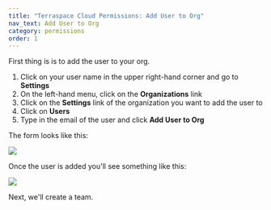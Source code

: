 ```yaml
---
title: "Terraspace Cloud Permissions: Add User to Org"
nav_text: Add User to Org
category: permissions
order: 1
---
```


First thing is is to add the user to your org.

1. Click on your user name in the upper right-hand corner and go to **Settings**
2. On the left-hand menu, click on the **Organizations** link
3. Click on the **Settings** link of the organization you want to add the user to
4. Click on **Users**
5. Type in the email of the user and click **Add User to Org**

The form looks like this:

![](https://img.boltops.com/images/terraspace/cloud/permissions/add-user-to-org.png)

Once the user is added you'll see something like this:

![](https://img.boltops.com/images/terraspace/cloud/permissions/add-user-to-org-added.png)

Next, we'll create a team.